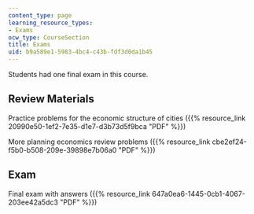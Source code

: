 ```yaml
---
content_type: page
learning_resource_types:
- Exams
ocw_type: CourseSection
title: Exams
uid: b9a589e1-5983-4bc4-c43b-fdf3d0da1b45
---
```


Students had one final exam in this course.

Review Materials
----------------

Practice problems for the economic structure of cities ({{% resource_link 20990e50-1ef2-7e35-d1e7-d3b73d5f9bca "PDF" %}})

More planning economics review problems ({{% resource_link cbe2ef24-f5b0-b508-209e-39898e7b06a0 "PDF" %}})

Exam
----

Final exam with answers ({{% resource_link 647a0ea6-1445-0cb1-4067-203ee42a5dc3 "PDF" %}})